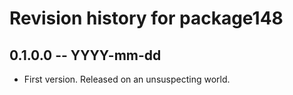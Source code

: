 # Revision history for package148

## 0.1.0.0 -- YYYY-mm-dd

* First version. Released on an unsuspecting world.
